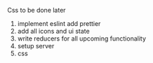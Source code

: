 Css to be done later

1) implement eslint add prettier
2) add all icons and ui state
3) write reducers for all upcoming functionality
4) setup server
5) css